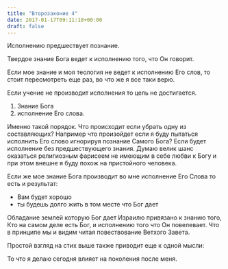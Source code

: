 ```yaml
---
title: "Второзаконие 4"
date: 2017-01-17T09:11:18+00:00
draft: false
---
```


Исполнению предшествует познание.

Твердое знание Бога ведет к исполнению того, что Он говорит.

Если мое знание и моя теология не ведет к исполнению Его слов, то стоит пересмотреть еще раз, во что же я все таки верю.

Если учение не производит исполнения то цель не достигается.

  1. Знание Бога
  2. исполнение Его слова.

Именно такой порядок. Что происходит если убрать одну из составляющих? Например что произойдет если я буду пытаться исполнить Его слово игнорируя познание Самого Бога? Если будет исполнение без предшествующего знания. Думаю велик шанс оказаться религиозным фарисеем не имеющим в себе любви к Богу и при этом внешне я буду похож на пристойного человека.

Если же мое знание Бога производит во мне исполнение Его Слова то есть и результат:

  * Вам будет хорошо
  * ты будешь долго жить в том месте что Бог дает

Обладание землей которую Бог дает Израилю привязано к знанию того, Кто на самом деле есть Бог, и исполнению того что Он повелевает. Что в принципе мы и видим читая повествование Ветхого Завета.

Простой взгляд на стих выше также приводит еще к одной мысли:

То что я делаю сегодня влияет на поколения после меня.